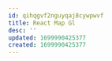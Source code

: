 ```yaml
---
id: qihqgvf2nguyqaj8cywpwvf
title: React Map Gl
desc: ''
updated: 1699990425377
created: 1699990425377
---
```

